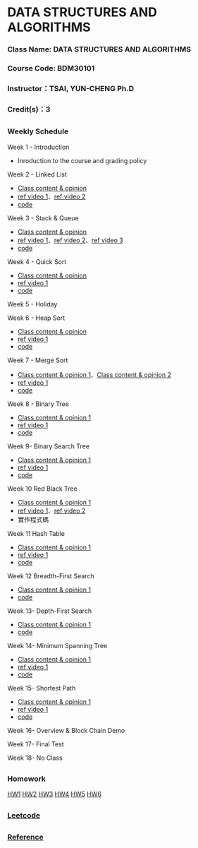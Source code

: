 # DATA STRUCTURES AND ALGORITHMS

### Class Name: DATA STRUCTURES AND ALGORITHMS
### Course Code: BDM30101
### Instructor：TSAI, YUN-CHENG Ph.D
### Credit(s)：3  
##   
###  Weekly Schedule
Week 1 - Introduction
* Inroduction to the course and grading policy

Week 2 - Linked List
* [Class content & opinion](https://github.com/albert0796/DSA/blob/master/Codesignal/%E5%AD%B8%E7%BF%92%E6%AD%B7%E7%A8%8B/learning%20note_linked%20list.pdf)
* [ref video 1](https://www.youtube.com/watch?v=VlNSgo4xHWk)、[ref video 2](https://www.youtube.com/watch?v=WwfhLC16bis&feature=emb_title)
* [code](https://github.com/albert0796/DSA/blob/master/Codesignal/%E7%A8%8B%E5%BC%8F%E7%A2%BC/linked%20list.py)

Week 3 - Stack & Queue
* [Class content & opinion](https://github.com/albert0796/DSA/blob/master/Codesignal/%E5%AD%B8%E7%BF%92%E6%AD%B7%E7%A8%8B/learning%20note_queue%20%26%20stack.pdf)
* [ref video 1](https://www.youtube.com/watch?v=BrVZZZkkGGI)、[ref video 2](https://www.youtube.com/watch?v=wjI1WNcIntg)、[ref video 3](https://www.youtube.com/watch?v=XuCbpw6Bj1U)
* [code](https://github.com/albert0796/DSA/blob/master/Codesignal/%E7%A8%8B%E5%BC%8F%E7%A2%BC/Queue.py)

Week 4 - Quick Sort
* [Class content & opinion](https://github.com/albert0796/DSA/blob/master/HW1/QuickSort%E8%AA%AA%E6%98%8E%E3%80%81%E6%B5%81%E7%A8%8B%E5%9C%96.pdf)
* [ref video 1](https://www.youtube.com/watch?v=0Ds3KqYeXzA)
* [code](https://github.com/albert0796/DSA/blob/master/HW1/%E5%8E%9F%E5%A7%8B%E7%A8%8B%E5%BC%8F%E7%A2%BC.py)

Week 5 - Holiday

Week 6 - Heap Sort
* [Class content & opinion](https://github.com/albert0796/DSA/blob/master/HW2/Heap%20Sort%20%E6%B5%81%E7%A8%8B%E5%9C%96%E3%80%81%E5%AD%B8%E7%BF%92%E7%AD%86%E8%A8%98%E3%80%81%E6%96%87%E5%AD%97%E8%AA%AA%E6%98%8E.pdf)
* [ref video 1](https://www.youtube.com/watch?v=MtQL_ll5KhQ)
* [code](https://github.com/albert0796/DSA/blob/master/HW2/heap_sort_03151107.py)

Week 7 - Merge Sort
* [Class content & opinion 1](https://github.com/albert0796/DSA/blob/master/HW2/Merge%20Sort%20%E6%B5%81%E7%A8%8B%E5%9C%96%E3%80%81%E5%AD%B8%E7%BF%92%E7%AD%86%E8%A8%98%E3%80%81%E6%96%87%E5%AD%97%E8%AA%AA%E6%98%8E.pdf)、[Class content & opinion 2](https://github.com/albert0796/DSA/blob/master/HW2/Heap%20Sort%20Merge%20Sort%20%E4%B9%8B%E6%AF%94%E8%BC%83.pdf)
* [ref video 1](https://www.youtube.com/watch?v=s8kQm8yhZ8U&feature=emb_title)
* [code](https://github.com/albert0796/DSA/blob/master/HW2/merge_sort_03151107.py)

Week 8 - Binary Tree
* [Class content & opinion 1](https://github.com/albert0796/DSA/blob/master/Codesignal/%E5%AD%B8%E7%BF%92%E6%AD%B7%E7%A8%8B/binary%20tree%20(not%20search).pdf)
* [ref video 1](https://www.youtube.com/watch?v=ikPPdBDZnz4&feature=emb_title)
* [code](https://github.com/albert0796/DSA/blob/master/Codesignal/%E7%A8%8B%E5%BC%8F%E7%A2%BC/binary%20tree%20(not%20search).py)

Week 9- Binary Search Tree
* [Class content & opinion 1](https://github.com/albert0796/DSA/blob/master/HW3/Binary%20Search%20Tree%20%E6%B5%81%E7%A8%8B%E5%9C%96%E3%80%81%E5%AD%B8%E7%BF%92%E6%AD%B7%E7%A8%8B%E3%80%81BST%E5%8E%9F%E7%90%86.pdf)
* [ref video 1](https://www.youtube.com/watch?v=7vw2iIdqHlM)
* [code](https://github.com/albert0796/DSA/blob/master/HW3/binary_search_tree_03151107.py)

Week 10 Red Black Tree
* [Class content & opinion 1](https://github.com/albert0796/DSA/blob/master/Codesignal/%E5%AD%B8%E7%BF%92%E6%AD%B7%E7%A8%8B/Reb%20Black%20Tree.pdf)
* [ref video 1](https://www.youtube.com/watch?v=4WjwmHeKa1Q)、[ref video 2](https://www.youtube.com/watch?v=fP1taNiz7ZI&t=866s)
* 實作程式碼

Week 11 Hash Table
* [Class content & opinion 1](https://github.com/albert0796/DSA/blob/master/HW4/Hash%20Table%E6%B5%81%E7%A8%8B%E5%9C%96%E3%80%81%E5%AD%B8%E7%BF%92%E6%AD%B7%E7%A8%8B%E8%88%87Hash%20Table%E8%88%87Hash%20function%E5%8E%9F%E7%90%86.pdf)
* [ref video 1](https://www.youtube.com/watch?v=aZVNWYSR_sY)
* [code](https://github.com/albert0796/DSA/blob/master/HW4/hash_table_03151107.py)

Week 12 Breadth-First Search
* [Class content & opinion 1](https://github.com/albert0796/DSA/blob/master/HW5/BFS%E8%88%87DFS%E6%B5%81%E7%A8%8B%E5%9C%96%E3%80%81%E7%A8%8B%E5%BC%8F%E7%A2%BC%E5%AD%B8%E7%BF%92%E6%AD%B7%E7%A8%8B%E8%88%87BFS%E8%88%87DFS%E5%8E%9F%E7%90%86%E8%88%87%E6%AF%94%E8%BC%83.pdf)
* [code](https://github.com/albert0796/DSA/blob/master/HW5/BFS_03151107.py)

Week 13- Depth-First Search
* [Class content & opinion 1](https://github.com/albert0796/DSA/blob/master/HW5/BFS%E8%88%87DFS%E6%B5%81%E7%A8%8B%E5%9C%96%E3%80%81%E7%A8%8B%E5%BC%8F%E7%A2%BC%E5%AD%B8%E7%BF%92%E6%AD%B7%E7%A8%8B%E8%88%87BFS%E8%88%87DFS%E5%8E%9F%E7%90%86%E8%88%87%E6%AF%94%E8%BC%83.pdf)
* [code](https://github.com/albert0796/DSA/blob/master/HW5/BFS_03151107.py)

Week 14- Minimum Spanning Tree
* [Class content & opinion 1](https://github.com/albert0796/DSA/blob/master/HW6/Dijkstra%E8%88%87Kruskal%E6%B5%81%E7%A8%8B%E5%9C%96%E3%80%81%E7%A8%8B%E5%BC%8F%E7%A2%BC%E5%AD%B8%E7%BF%92%E6%AD%B7%E7%A8%8B%E8%88%87Dijkstra%E8%88%87Kruskal%E5%8E%9F%E7%90%86%E8%AA%AA%E6%98%8E.pdf)
* [ref video 1](https://www.youtube.com/watch?v=wuU4DDEUu1w)
* [code](https://github.com/albert0796/DSA/blob/master/HW6/Dijkstra_03151107.py)

Week 15- Shortest Path
* [Class content & opinion 1](https://github.com/albert0796/DSA/blob/master/HW6/Dijkstra%E8%88%87Kruskal%E6%B5%81%E7%A8%8B%E5%9C%96%E3%80%81%E7%A8%8B%E5%BC%8F%E7%A2%BC%E5%AD%B8%E7%BF%92%E6%AD%B7%E7%A8%8B%E8%88%87Dijkstra%E8%88%87Kruskal%E5%8E%9F%E7%90%86%E8%AA%AA%E6%98%8E.pdf)
* [ref video 1](https://www.youtube.com/watch?v=0nVYi3o161A&feature=emb_title)
* [code](https://github.com/albert0796/DSA/blob/master/HW6/Dijkstra_03151107.py)

Week 16- Overview & Block Chain Demo

Week 17- Final Test

Week 18- No Class
##  
### Homework
[HW1](https://github.com/albert0796/DSA/tree/master/HW1) [HW2](https://github.com/albert0796/DSA/tree/master/HW2) [HW3](https://github.com/albert0796/DSA/tree/master/HW3) [HW4](https://github.com/albert0796/DSA/tree/master/HW4) [HW5](https://github.com/albert0796/DSA/tree/master/HW5) [HW6](https://github.com/albert0796/DSA/tree/master/HW6)
##   
### [Leetcode](https://github.com/albert0796/DSA/tree/master/Leetcode)
##  
### [Reference](https://github.com/albert0796/DSA/tree/master/CS50)
<!-- ##  
### CodeSignal
[CodeSignal](https://github.com/albert0796/DSA/tree/master/Codesignal)
 -->
##  

